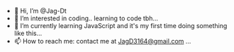 - 👋 Hi, I’m @Jag-Dt
- 👀 I’m interested in coding.. learning to code tbh...
- 🌱 I’m currently learning JavaScript and it's my first time doing something like this...
- 📫 How to reach me: contact me at JagD3164@gmail.com ...

<!---
Jag-Dt/Jag-Dt is a ✨ special ✨ repository because its `README.md` (this file) appears on your GitHub profile.
You can click the Preview link to take a look at your changes.
--->
